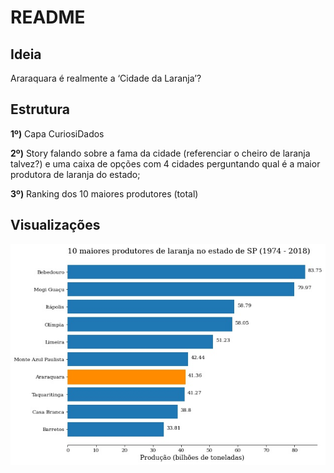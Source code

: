 # README

## Ideia

Araraquara é realmente a ‘Cidade da Laranja’?

## Estrutura

**1º)** Capa CuriosiDados

**2º)** Story falando sobre a fama da cidade (referenciar o cheiro de laranja talvez?) e uma caixa de opções com 4 cidades perguntando qual é a maior produtora de laranja do estado;

**3º)** Ranking dos 10 maiores produtores (total)

## Visualizações

![ranking_cidades.jpg](ranking_cidades.jpg)

